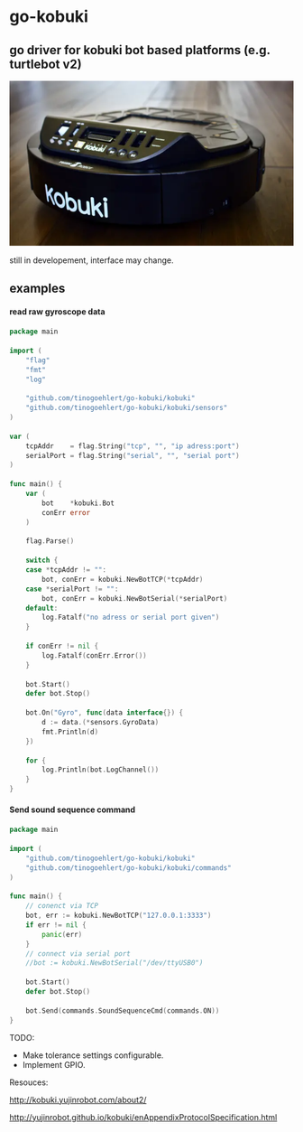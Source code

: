 # go-kobuki

## go driver for kobuki bot based platforms (e.g. turtlebot v2)

![picture missing :(](https://github.com/tinogoehlert/go-kobuki/raw/master/resources/kobuki.webp "Kobuki Bot")


still in developement, interface may change.


## examples

#### read raw gyroscope data
```go
package main

import (
	"flag"
	"fmt"
	"log"

	"github.com/tinogoehlert/go-kobuki/kobuki"
	"github.com/tinogoehlert/go-kobuki/kobuki/sensors"
)

var (
	tcpAddr    = flag.String("tcp", "", "ip adress:port")
	serialPort = flag.String("serial", "", "serial port")
)

func main() {
	var (
		bot    *kobuki.Bot
		conErr error
	)

	flag.Parse()

	switch {
	case *tcpAddr != "":
		bot, conErr = kobuki.NewBotTCP(*tcpAddr)
	case *serialPort != "":
		bot, conErr = kobuki.NewBotSerial(*serialPort)
	default:
		log.Fatalf("no adress or serial port given")
	}

	if conErr != nil {
		log.Fatalf(conErr.Error())
	}

	bot.Start()
	defer bot.Stop()

	bot.On("Gyro", func(data interface{}) {
		d := data.(*sensors.GyroData)
		fmt.Println(d)
	})

	for {
		log.Println(bot.LogChannel())
	}
}
```

#### Send sound sequence command

```go
package main

import (
	"github.com/tinogoehlert/go-kobuki/kobuki"
	"github.com/tinogoehlert/go-kobuki/kobuki/commands"
)

func main() {
	// conenct via TCP
    bot, err := kobuki.NewBotTCP("127.0.0.1:3333")
    if err != nil {
        panic(err)
    }
    // connect via serial port
    //bot := kobuki.NewBotSerial("/dev/ttyUSB0")

	bot.Start()
	defer bot.Stop()

	bot.Send(commands.SoundSequenceCmd(commands.ON))
}
```

TODO:

- Make tolerance settings configurable.
- Implement GPIO.

Resouces:

http://kobuki.yujinrobot.com/about2/

http://yujinrobot.github.io/kobuki/enAppendixProtocolSpecification.html

